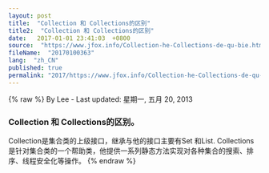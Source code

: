 ```yaml
---
layout: post
title:  "Collection 和 Collections的区别"
title2:  "Collection 和 Collections的区别"
date:   2017-01-01 23:41:03  +0800
source:  "https://www.jfox.info/Collection-he-Collections-de-qu-bie.html"
fileName:  "20170100363"
lang:  "zh_CN"
published: true
permalink: "2017/https://www.jfox.info/Collection-he-Collections-de-qu-bie.html"
---
```

{% raw %}
By Lee - Last updated: 星期一, 五月 20, 2013

### Collection 和 Collections的区别。 　　

Collection是集合类的上级接口，继承与他的接口主要有Set 和List.
Collections是针对集合类的一个帮助类，他提供一系列静态方法实现对各种集合的搜索、排序、线程安全化等操作。
{% endraw %}
